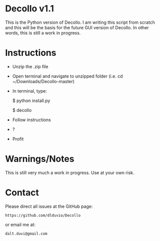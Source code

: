Decollo v1.1
============

This is the Python version of Decollo. I am writing this script from scratch and this will be the basis for the future GUI version of Decollo. In other words, this is still a work in progress.

Instructions
============

- Unzip the .zip file

- Open terminal and navigate to unzipped folder (i.e. cd ~/Downloads/Decollo-master)

- In terminal, type:

	$ python install.py

	$ decollo

- Follow instructions

- ?

- Profit

Warnings/Notes
==============

This is still very much a work in progress. Use at your own risk.

Contact
=======

Please direct all issues at the GitHub page:
	
	https://github.com/dlduvio/Decollo

or email me at:

	dalt.duvi@gmail.com
